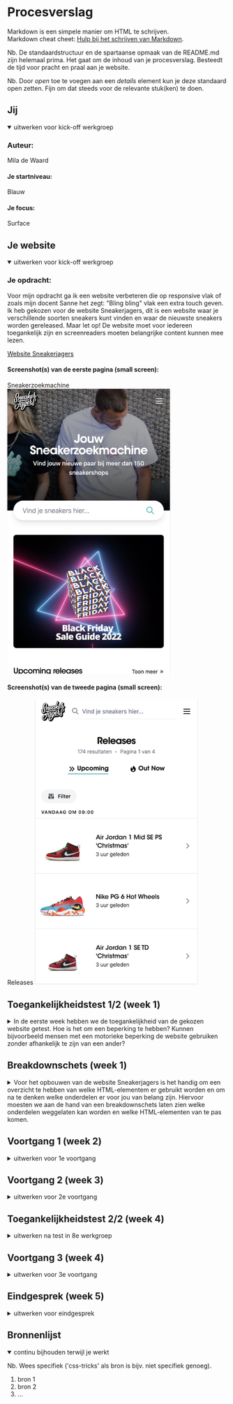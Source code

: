 # Procesverslag
Markdown is een simpele manier om HTML te schrijven.  
Markdown cheat cheet: [Hulp bij het schrijven van Markdown](https://github.com/adam-p/markdown-here/wiki/Markdown-Cheatsheet).

Nb. De standaardstructuur en de spartaanse opmaak van de README.md zijn helemaal prima. Het gaat om de inhoud van je procesverslag. Besteedt de tijd voor pracht en praal aan je website.

Nb. Door *open* toe te voegen aan een *details* element kun je deze standaard open zetten. Fijn om dat steeds voor de relevante stuk(ken) te doen.





## Jij

<details open>
  <summary>uitwerken voor kick-off werkgroep</summary>

  ### Auteur:
  Mila de Waard

  #### Je startniveau:
  Blauw

  #### Je focus:
  Surface
 
</details>





## Je website

<details open>
  <summary>uitwerken voor kick-off werkgroep</summary>

  ### Je opdracht:
  Voor mijn opdracht ga ik een website verbeteren die op responsive vlak of zoals mijn docent Sanne het zegt: "Bling bling" vlak een extra touch geven. Ik heb gekozen voor de website Sneakerjagers, dit is een website waar je verschillende soorten sneakers kunt vinden en waar de nieuwste sneakers worden gereleased. 
  Maar let op! De website moet voor iedereen toegankelijk zijn en screenreaders moeten belangrijke content kunnen mee lezen.

  <a href= "https://www.sneakerjagers.com">Website Sneakerjagers</a>

  #### Screenshot(s) van de eerste pagina (small screen): 
  Sneakerzoekmachine 
  <img src="readme-images/startscherm.png" width="375px" alt="omschrijving van de pagina">

  #### Screenshot(s) van de tweede pagina (small screen):
  Releases
  <img src="readme-images/tweede-scherm.png" width="375px" alt="omschrijving van de pagina">
 
</details>



## Toegankelijkheidstest 1/2 (week 1)

<details>
  <summary>In de eerste week hebben we de toegankelijkheid van de gekozen website getest. Hoe is het om een beperking te hebben? Kunnen bijvoorbeeld mensen met een motorieke beperking de website gebruiken zonder afhankelijk te zijn van een ander?</summary>
  

  ### Bevindingen
  Lijst met je bevindingen die in de test naar voren kwamen:
  

  #### Screenreader
  De Sneakerjagers website heeft veel Engelse termen wat er voor zorgt dat een Nederlandstalige screenreader een aantal Engelse woorden verkeerd uitspreekt.

  Aangezien de website grotendeels uit Engels bestaat zou het niet veel uitmaken als de screenreading in het Engels is in plaats van Nederlands. Het enige probleem dan zou zijn is dat de titel niet goed wordt uitgesproken... en die is vrij belangrijk. 


  #### Muis en Toetsenbord 
  Met de TAB knop ga je van links naar rechts de webpagina door. Het kost een hoop tijd omdat je langs alle koppen, butons en links gaat. Gelukkig is er aan het begin een optie om de toolbar te skippen, maar dat is het dan ook wel.
  Het zou handig zijn als je aan het einde niet langs alle links hoeft, want die zijn niet heel belanrgijk.


  #### Motoriek (shocks, elastiekjes)
  Bij de motoriek oefening kwam ik er achter dat het heel lastig is om op meerdere dingen te gelijk te focussen. Je kunt geen 100% concentratie leggen op het typen of in dit geval op de ballon die ondertussen in de lucht gehouden moest worden. 

  Naast de ballon was er ook een apparaat die je kon laten voelen hoe het kan zijn als je Parkinson hebt. Je kreeg een schok toegediend terwijl je probeerde de website te gebruiken. Wat ik merkte is dat iets langzaams uitvoeren lastiger is dan wanneer je iets snel wilt gaan doen. Bijvoorbeeld met typen, als je langzaam typt duurt het langer voordat je de juiste toets hebt geraakt, omdat de focus dan meer op het trillen van het arm lag dan op het typen. Maar als je sneller probeerde te typen dan maak je wel weer vaker een typefout, en dat kost ook tijd. 
  Een oplossing zou zijn een goede typecursus doen. 

  Dan waren er ook elastiekjes die je om je vinger kon doen. Typen met beperkte vingers voelt heel onwennig aan het begin, maar daar kun je wel aan wennen. Het hangt er natuurlijk wel van af aan welke vinger(s) je een motorieke belemmering hebt.


  #### Visueel (brillen, contrast, kleurenblind, dark/light). 
  Met de verschillende testbrillen werd er steeds een stuk van je zicht afgeschermd. Het vervelende is dat je meer focus moet leggen op hetgeen waar je wel nog zicht op hebt, hierdoor raak je sneller vermoeid in het hoofd of krijg je zelfs hoofdpijn.

  Verder heeft de Sneakerjagers website geen darkmode optie en voor kleurenblinden kan het zijn dat je sneakers koopt met en een bepaalde "kleur" combinatie die jij als kleurenblinden als mooi ervaart, maar voor een ander er daadwerkelijk anders uitzien. 
</details>



## Breakdownschets (week 1)

<details>
  <summary>Voor het opbouwen van de website Sneakerjagers is het handig om een overzicht te hebben van welke HTML-elementem er gebruikt worden en om na te denken welke onderdelen er voor jou van belang zijn. Hiervoor moesten we aan de hand van een breakdownschets laten zien welke onderdelen weggelaten kan worden en welke HTML-elementen van te pas komen. </summary>

  ### de hele pagina: 
  <img src="readme-images/breakdownschets-sneakerjagers.png" width="375px" alt="breakdown van de hele pagina">

  ### dynamisch deel (bijv menu): 
  <img src="readme-images/menu.sneakerjagers" width="375px" alt="breakdown van een dynamisch deel">

  ### wellicht nog een dynamisch deel (bijv filter): 
  <img src="readme-images/dummy-plaatje.jpg" width="375px" alt="breakdown van nog een dynamisch deel">

</details>





## Voortgang 1 (week 2)

<details>
  <summary>uitwerken voor 1e voortgang</summary>

  ### Stand van zaken
  hier dit ging goed & dit was lastig (neem ook screenshots op van delen van je website en code)


  ### Agenda voor meeting
  samen met je groepje opstellen

  | student 1      | student 2          | student 3    | student 4        |
  | ---            | ---                | ---          | ---              |
  | dit bespreken  | en dit             | en ik dit    | en dan ik dat    |
  | en dat ook nog | dit als er tijd is | nog een punt | dit wil ik zeker |
  | ...            | ...                | ...          | ...              |


  ### Verslag van meeting
  hier na afloop snel de uitkomsten van de meeting vastleggen

  - punt 1
  - punt 2
  - nog een punt
  - ...

</details>





## Voortgang 2 (week 3)

<details>
  <summary>uitwerken voor 2e voortgang</summary>

  ### Stand van zaken
  hier dit ging goed & dit was lastig (neem ook screenshots op van delen van je website en code)


  ### Agenda voor meeting
  samen met je groepje opstellen

  | student 1      | student 2          | student 3    | student 4        |
  | ---            | ---                | ---          | ---              |
  | dit bespreken  | en dit             | en ik dit    | en dan ik dat    |
  | en dat ook nog | dit als er tijd is | nog een punt | dit wil ik zeker |
  | ...            | ...                | ...          | ...              |


  ### Verslag van meeting
  hier na afloop snel de uitkomsten van de meeting vastleggen

  - punt 1
  - punt 2
  - nog een punt
- ...

</details>





## Toegankelijkheidstest 2/2 (week 4)

<details>
  <summary>uitwerken na test in 8e werkgroep</summary>

  ### Bevindingen
  Lijst met je bevindingen die in de test naar voren kwamen (geef ook aan wat er verbeterd is):

  #### Screenreader
  Hier korte omschrijving (met indien nodig afbeeldingen)

  Hier een omschrijving van hoe het opgelost kan worden (met indien nodig afbeeldingen)


  #### Muis en Toetsenbord 
  Hier korte omschrijving (met indien nodig afbeeldingen)

  Hier een omschrijving van hoe het opgelost kan worden (met indien nodig afbeeldingen)


  #### Motoriek (shocks, elastiekjes)
  Hier korte omschrijving (met indien nodig afbeeldingen)

  Hier een omschrijving van hoe het opgelost kan worden (met indien nodig afbeeldingen)


  #### Visueel (brillen, contrast, kleurenblind, dark/light). 
  Hier korte omschrijving (met indien nodig afbeeldingen)

  Hier een omschrijving van hoe het opgelost kan worden (met indien nodig afbeeldingen)

</details>





## Voortgang 3 (week 4)

<details>
  <summary>uitwerken voor 3e voortgang</summary>

  ### Stand van zaken
  hier dit ging goed & dit was lastig (neem ook screenshots op van delen van je website en code)


  ### Agenda voor meeting
  samen met je groepje opstellen

  | student 1      | student 2          | student 3    | student 4        |
  | ---            | ---                | ---          | ---              |
  | dit bespreken  | en dit             | en ik dit    | en dan ik dat    |
  | en dat ook nog | dit als er tijd is | nog een punt | dit wil ik zeker |
  | ...            | ...                | ...          | ...              |


  ### Verslag van meeting
  hier na afloop snel de uitkomsten van de meeting vastleggen

  - punt 1
  - punt 2
  - nog een punt
  - ...

</details>





## Eindgesprek (week 5)

<details>
  <summary>uitwerken voor eindgesprek</summary>

  ### Je uitkomst - karakteristiek screenshots:
  <img src="readme-images/dummy-plaatje.jpg" width="375px" alt="uitomst opdracht 1">


  ### Dit ging goed/Heb ik geleerd: 
  Korte omschrijving met plaatjes

  <img src="readme-images/dummy-plaatje.jpg" width="375px" alt="top">


  ### Dit was lastig/Is niet gelukt:
  Korte omschrijving met plaatjes

  <img src="readme-images/dummy-plaatje.jpg" width="375px" alt="bummer">
</details>





## Bronnenlijst

<details open>
  <summary>continu bijhouden terwijl je werkt</summary>

  Nb. Wees specifiek ('css-tricks' als bron is bijv. niet specifiek genoeg).

  1. bron 1
  2. bron 2
  3. ...

</details>